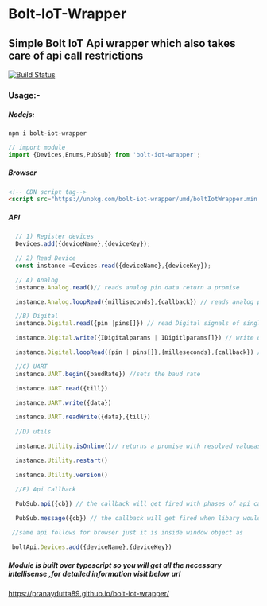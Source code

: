 # Bolt-IoT-Wrapper
## Simple Bolt IoT Api wrapper which also takes care of api call restrictions

[![Build Status](https://travis-ci.org/pranaydutta89/bolt-iot-wrapper.svg?branch=master)](https://travis-ci.org/pranaydutta89/bolt-iot-wrapper)

### Usage:-

##### Nodejs:

 ```
 npm i bolt-iot-wrapper
 ```

 ```javascript
 // import module
 import {Devices,Enums,PubSub} from 'bolt-iot-wrapper';

 ```

##### Browser

```html
<!-- CDN script tag-->
<script src="https://unpkg.com/bolt-iot-wrapper/umd/boltIotWrapper.min.js"></script>
```

##### API

```javascript
  // 1) Register devices
  Devices.add({deviceName},{deviceKey});

  // 2) Read Device
  const instance =Devices.read({deviceName},{deviceKey});

  // A) Analog
  instance.Analog.read()// reads analog pin data return a promise

  instance.Analog.loopRead({milliseconds},{callback}) // reads analog pin continously in paritcular interval

  //B) Digital
  instance.Digital.read({pin |pins[]}) // read Digital signals of single of multiple pins returns a promise

  instance.Digital.write({IDigitalparams | IDigitlparams[]}) // write digital singals 

  instance.Digital.loopRead({pin | pins[]},{milleseconds},{callback}) // read digital singals in particular interval

  //C) UART
  instance.UART.begin({baudRate}) //sets the baud rate

  instance.UART.read({till})

  instance.UART.write({data})

  instance.UART.readWrite({data},{till})
  
  //D) utils

  instance.Utility.isOnline()// returns a promise with resolved valueas true/false

  instance.Utility.restart()

  instance.Utility.version()

  //E) Api Callback 
  
  PubSub.api({cb}) // the callback will get fired with phases of api calls

  PubSub.message({cb}) // the callback will get fired when libary would send some message to client

```

```javascript
 //same api follows for browser just it is inside window object as 

 boltApi.Devices.add({deviceName},{deviceKey})
```
##### Module is built over typescript so you will get all the necessary intellisense ,for detailed information visit below url


https://pranaydutta89.github.io/bolt-iot-wrapper/
